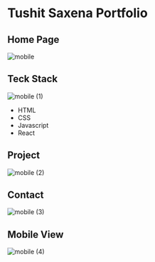 # Tushit Saxena Portfolio 


## Home Page
![mobile](https://github.com/Tushit99/tushit99.github.io/assets/97578587/df78717e-e8dd-4996-9727-f701a0530b1d)

## Teck Stack 
![mobile (1)](https://github.com/Tushit99/tushit99.github.io/assets/97578587/ac9a995c-f662-4c04-8ca5-7d8eee31c79c)

 - HTML  
 - CSS 
 - Javascript 
 - React  

## Project 
![mobile (2)](https://github.com/Tushit99/tushit99.github.io/assets/97578587/f6e3f529-21e6-4a01-9b42-2d64d9e8cfa5)

## Contact 
![mobile (3)](https://github.com/Tushit99/tushit99.github.io/assets/97578587/d4d56e71-50e5-4cf2-92d0-21dd014b3f9e)
 
## Mobile View 
![mobile (4)](https://github.com/Tushit99/tushit99.github.io/assets/97578587/d21d0146-7b53-4040-a913-4bb11059a497)



